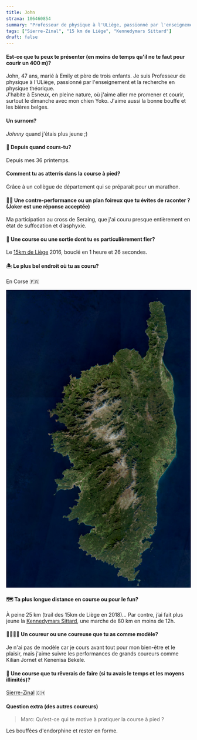 ```yaml
---
title: John
strava: 106460854
summary: "Professeur de physique à l'ULiège, passionné par l'enseignement et la recherche en physique théorique. J'aime aussi la bonne bouffe et les bières belges."
tags: ["Sierre-Zinal", "15 km de Liège", "Kennedymars Sittard"]
draft: false
---
```


#### Est-ce que tu peux te présenter (en moins de temps qu'il ne te faut pour courir un 400 m)?

John, 47 ans, marié à Emily et père de trois enfants. Je suis Professeur de physique à l'ULiège, passionné par l'enseignement et la recherche en physique théorique.        
J'habite à Esneux, en pleine nature, où j'aime aller me promener et courir, surtout le dimanche avec mon chien Yoko. J'aime aussi la bonne bouffe et les bières belges.

#### Un surnom?

_Johnny_ quand j'étais plus jeune ;)

#### 📆 Depuis quand cours-tu?

Depuis mes 36 printemps.

#### Comment tu as atterris dans la course à pied?

Grâce à un collègue de département qui se préparait pour un marathon.

#### 😵‍💫 Une contre-performance ou un plan foireux que tu évites de raconter ? (Joker est une réponse acceptée)

Ma participation au cross de Seraing, que j'ai couru presque entièrement en état de suffocation et d’asphyxie.

#### 🏅 Une course ou une sortie dont tu es particulièrement fier?

Le [15km de Liège](https://www.zatopekmagazine.com/les-15km-de-liege-metropole/) 2016, bouclé en 1 heure et 26 secondes.

#### 🏝️ Le plus bel endroit où tu as couru?

En Corse 🇫🇷

![Image Sentinel-2 de la Corse](corse.jpg)

#### 🗺️ Ta plus longue distance en course ou pour le fun?

À peine 25 km (trail des 15km de Liège en 2018)... Par contre, j’ai fait plus jeune la [Kennedymars Sittard](https://www.kennedymars.org/), une marche de 80 km en moins de 12h.

#### 🏃‍♂️🏃‍♀️ Un coureur ou une coureuse que tu as comme modèle?

Je n'ai pas de modèle car je cours avant tout pour mon bien-être et le plaisir, mais j'aime suivre les performances de grands coureurs comme Kilian Jornet et Kenenisa Bekele.

#### 🏁 Une course que tu rêverais de faire (si tu avais le temps et les moyens illimités)?

[Sierre-Zinal](https://www.sierre-zinal.com/) 🇨🇭

#### Question extra (des autres coureurs)

> Marc: Qu’est-ce qui te motive à pratiquer la course à pied ?

Les bouffées d'endorphine et rester en forme.
